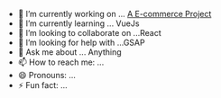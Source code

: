

- 🔭 I’m currently working on ... [A E-commerce Project](http://demo1.nextticker.com/)
- 🌱 I’m currently learning ... VueJs
- 👯 I’m looking to collaborate on ...React
- 🤔 I’m looking for help with ...GSAP
- 💬 Ask me about ... Anything
- 📫 How to reach me: ... 
- 😄 Pronouns: ...
- ⚡ Fun fact: ...

